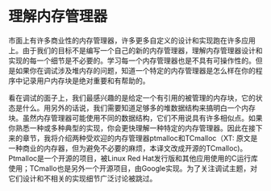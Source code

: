 # 理解内存管理器

市面上有许多商业性的内存管理器，许多更多自定义的设计和实现跑在许多应用上。由于我们的目标不是编写一个自己的新的内存管理器，理解内存管理器设计和实现的每一个细节是不必要的。学习每一个内存管理器也是不具有可操作性的。但是如果你在调试涉及堆内存的问题，知道一个特定的内存管理器是怎么样在你的程序中记录用户内存块是绝对重要和有帮助的。

看在调试的面子上，我们最感兴趣的是给定一个有引用的被管理的内存块，它的状态是什么。用另外的话说，我们需要知道足够多的堆数据结构来搞明白一个内存块。虽然内存管理器可能使用不同的数据结构，它们不用说具有许多相似点。如果你熟悉一种或多种典型的实现，你会更快理解一种特定的内存管理器。因此在接下来的章节，我将介绍两种受欢迎的内存管理器ptmalloc和TCmalloc（XT: 原文是一种商业的内存器，但为避免不必要的麻烦，本译文改成开源的TCmalloc)。Ptmalloc是一个开源的项目，被Linux Red Hat发行版和其他应用使用的C运行库使用；TCmallo也是另外一个开源项目，由Google实现。为了关注调试主题，对它们设计和不相关的实现细节广泛讨论被跳过。
